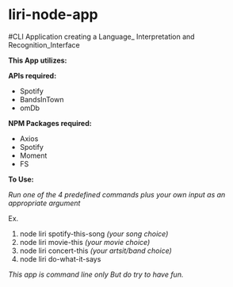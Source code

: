 # liri-node-app
#CLI Application creating a Language_ Interpretation and Recognition_Interface

**This App utilizes:**

**APIs required:**
* Spotify
* BandsInTown
* omDb

**NPM Packages required:**
* Axios
* Spotify
* Moment
* FS

**To Use:**

*Run one of the 4 predefined commands plus your own input as an appropriate argument*

Ex.
1. node liri spotify-this-song *(your song choice)*
2. node liri movie-this *(your movie choice)*
3. node liri concert-this *(your artsit/band choice)*
4. node liri do-what-it-says 

*This app is command line only*
_But do try to have fun._



